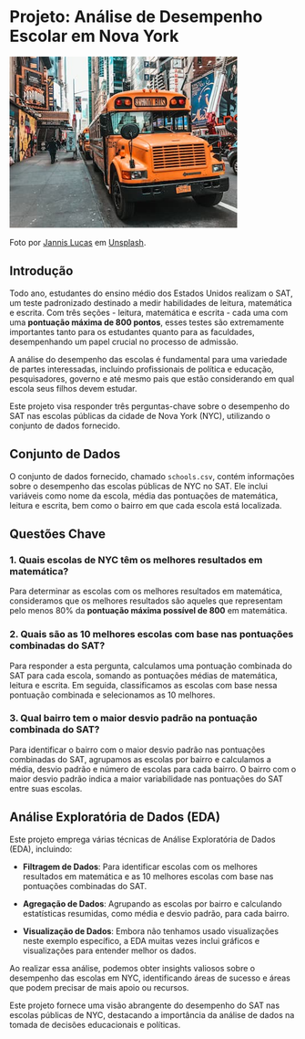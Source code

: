 # Projeto: Análise de Desempenho Escolar em Nova York

![New York City schoolbus](schoolbus.jpg)

Foto por [Jannis Lucas](https://unsplash.com/@jannis_lucas) em [Unsplash](https://unsplash.com).

## Introdução
Todo ano, estudantes do ensino médio dos Estados Unidos realizam o SAT, um teste padronizado destinado a medir habilidades de leitura, matemática e escrita. Com três seções - leitura, matemática e escrita - cada uma com uma **pontuação máxima de 800 pontos**, esses testes são extremamente importantes tanto para os estudantes quanto para as faculdades, desempenhando um papel crucial no processo de admissão.

A análise do desempenho das escolas é fundamental para uma variedade de partes interessadas, incluindo profissionais de política e educação, pesquisadores, governo e até mesmo pais que estão considerando em qual escola seus filhos devem estudar.

Este projeto visa responder três perguntas-chave sobre o desempenho do SAT nas escolas públicas da cidade de Nova York (NYC), utilizando o conjunto de dados fornecido.

## Conjunto de Dados
O conjunto de dados fornecido, chamado `schools.csv`, contém informações sobre o desempenho das escolas públicas de NYC no SAT. Ele inclui variáveis como nome da escola, média das pontuações de matemática, leitura e escrita, bem como o bairro em que cada escola está localizada.

## Questões Chave

### 1. Quais escolas de NYC têm os melhores resultados em matemática?
Para determinar as escolas com os melhores resultados em matemática, consideramos que os melhores resultados são aqueles que representam pelo menos 80% da **pontuação máxima possível de 800** em matemática. 

### 2. Quais são as 10 melhores escolas com base nas pontuações combinadas do SAT?
Para responder a esta pergunta, calculamos uma pontuação combinada do SAT para cada escola, somando as pontuações médias de matemática, leitura e escrita. Em seguida, classificamos as escolas com base nessa pontuação combinada e selecionamos as 10 melhores.

### 3. Qual bairro tem o maior desvio padrão na pontuação combinada do SAT?
Para identificar o bairro com o maior desvio padrão nas pontuações combinadas do SAT, agrupamos as escolas por bairro e calculamos a média, desvio padrão e número de escolas para cada bairro. O bairro com o maior desvio padrão indica a maior variabilidade nas pontuações do SAT entre suas escolas.

## Análise Exploratória de Dados (EDA)
Este projeto emprega várias técnicas de Análise Exploratória de Dados (EDA), incluindo:

- **Filtragem de Dados**: Para identificar escolas com os melhores resultados em matemática e as 10 melhores escolas com base nas pontuações combinadas do SAT.
  
- **Agregação de Dados**: Agrupando as escolas por bairro e calculando estatísticas resumidas, como média e desvio padrão, para cada bairro.

- **Visualização de Dados**: Embora não tenhamos usado visualizações neste exemplo específico, a EDA muitas vezes inclui gráficos e visualizações para entender melhor os dados.

Ao realizar essa análise, podemos obter insights valiosos sobre o desempenho das escolas em NYC, identificando áreas de sucesso e áreas que podem precisar de mais apoio ou recursos.

Este projeto fornece uma visão abrangente do desempenho do SAT nas escolas públicas de NYC, destacando a importância da análise de dados na tomada de decisões educacionais e políticas.
